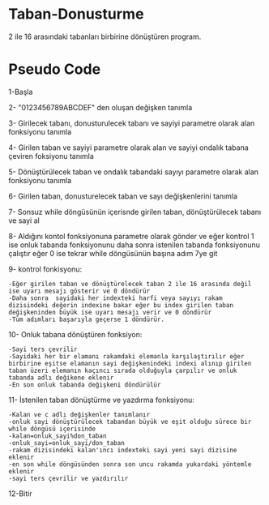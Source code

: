 # Taban-Donusturme

2 ile 16 arasındaki tabanları birbirine dönüştüren program.

# Pseudo Code

1-Başla

2- "0123456789ABCDEF" den oluşan değişken tanımla

3- Girilecek tabanı, donusturulecek tabanı ve sayiyi parametre olarak alan fonksiyonu tanımla

4- Girilen taban ve sayiyi parametre olarak alan ve sayiyi ondalık tabana çeviren foksiyonu tanımla

5- Dönüştürülecek taban ve ondalık tabandaki sayıyı parametre olarak alan fonksiyonu tanımla

6- Girilen taban, donusturelecek taban ve sayı değişkenlerini tanımla

7- Sonsuz while döngüsünün içerisnde girilen taban, dönüştürülecek tabanı ve sayi al 

8- Aldığını kontol fonksiyonuna parametre olarak gönder ve eğer kontrol 1 ise onluk tabanda fonksiyonunu daha sonra istenilen tabanda fonksiyonunu çalıştır eğer 0 ise tekrar while döngüsünün başına adım 7ye git
 
9- kontrol fonkisyonu:

    -Eğer girilen taban ve dönüştürelecek taban 2 ile 16 arasında değil ise uyarı mesajı gösterir ve 0 döndürür
    -Daha sonra  sayidaki her indexteki harfi veya sayıyı rakam dizisindeki değerin indexine bakar eğer bu index girilen taban değişkeninden büyük ise uyarı mesajı verir ve 0 döndürür
    -Tüm adımları başarıyla geçerse 1 döndürür.

10- Onluk tabana dönüştüren fonksiyon:

    -Sayi ters çevrilir
    -Sayidaki her bir elamanı rakamdaki elemanla karşılaştırılır eğer birbirine eşitse elamanın sayi değişkenindeki indexi alınıp girilen taban üzeri elemanın kaçıncı sırada olduğuyla çarpılır ve onluk tabanda adlı değikene eklenir
    -En son onluk tabanda değişkeni döndürülür

11- İstenilen taban dönüştürme ve yazdırma fonksiyonu:

    -Kalan ve c adlı değişkenler tanımlanır
    -onluk sayi dönüştürülecek tabandan büyük ve eşit olduğu sürece bir while döngüsü içerisinde 
    -kalan=onluk_sayi%don_taban
    -onluk_sayi=onluk_sayi/don_taban
    -rakam dizisindeki kalan'ıncı indexteki sayi yeni sayi dizisine eklenir
    -en son while döngüsünden sonra son uncu rakamda yukardaki yöntemle eklenir
    -sayi ters çevrilir ve yazdırılır
    
12-Bitir
	
	
